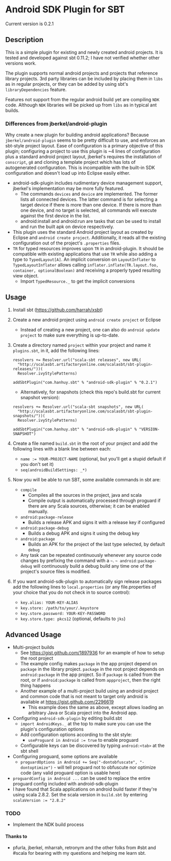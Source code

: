 # Android SDK Plugin for SBT #

Current version is 0.2.1

## Description ##

This is a simple plugin for existing and newly created android projects.
It is tested and developed against sbt 0.11.2; I have not verified whether
other versions work.

The plugin supports normal android projects and projects that reference
library projects. 3rd party libraries can be included by placing them in
`libs` as in regular projects, or they can be added by using sbt's
`libraryDependencies` feature.

Features not support from the regular android build yet are compiling `NDK`
code. Although `NDK` libraries will be picked up from `libs` as in typical
ant builds.

### Differences from jberkel/android-plugin ###

Why create a new plugin for building android applications?  Because
`jberkel/android-plugin` seems to be pretty difficult to use, and enforces
an sbt-style project layout. Ease of configuration is a primary objective
of this plugin; configuring a project to use this plugin is ~4 lines of
configuration plus a standard android project layout, jberkel's requires
the installation of `conscript`, `g8` and cloning a template project which
has lots of autogenerated configuration. This is incompatible with the
built-in SDK configuration and doesn't load up into Eclipse easily either.

* android-sdk-plugin includes rudimentary device management support,
  jberkel's implementation may be more fully featured.
  * The commands `devices` and `device` are implemented. The former lists
    all connected devices. The latter command is for selecting a target
    device if there is more than one device. If there is more than one
    device, and no target is selected, all commands will execute against the
    first device in the list.
  * android:install and android:run are tasks that can be used to install
    and run the built apk on device respectively.
* This plugin uses the standard Android project layout as created by
  Eclipse and `android create project`. Additionally, it reads all the
  existing configuration out of the project's `.properties` files.
* `TR` for typed resources improves upon `TR` in android-plugin. It should be
  compatible with existing applications that use `TR` while also adding a
  type to `TypedLayout[A]`. An implicit conversion on `LayoutInflater` to
  `TypedLayoutInflater` allows calling
  `inflater.inflate(TR.layout.foo, container, optionalBoolean)` and receiving
  a properly typed resulting view object.
  * Import `TypedResource._` to get the implicit conversions

## Usage ##

1. Install sbt (https://github.com/harrah/xsbt)
2. Create a new android project using `android create project` or Eclipse
   * Instead of creating a new project, one can also do
     `android update project` to make sure everything is up-to-date.
3. Create a directory named `project` within your project and name it
   `plugins.sbt`, in it, add the following lines:

    ```
    resolvers += Resolver.url("scala-sbt releases", new URL(
      "http://scalasbt.artifactoryonline.com/scalasbt/sbt-plugin-releases/"))(
      Resolver.ivyStylePatterns)

    addSbtPlugin("com.hanhuy.sbt" % "android-sdk-plugin" % "0.2.1")
    ```

   * Alternatively, for snapshots (check this repo's build.sbt for current
     snapshot version):

    ```
    resolvers += Resolver.url("scala-sbt snapshots", new URL(
      "http://scalasbt.artifactoryonline.com/scalasbt/sbt-plugin-snapshots/"))(
      Resolver.ivyStylePatterns)

    addSbtPlugin("com.hanhuy.sbt" % "android-sdk-plugin" % "VERSION-SNAPSHOT")
    ```

4. Create a file named `build.sbt` in the root of your project and add the
   following lines with a blank line between each:
   * `name := YOUR-PROJECT-NAME` (optional, but you'll get a stupid default
     if you don't set it)
   * `seq(androidBuildSettings: _*)`
5. Now you will be able to run SBT, some available commands in sbt are:
   * `compile`
     * Compiles all the sources in the project, java and scala
     * Compile output is automatically processed through proguard if there
       are any Scala sources, otherwise; it can be enabled manually.
   * `android:package-release`
      * Builds a release APK and signs it with a release key if configured
   * `android:package-debug`
      * Builds a debug APK and signs it using the debug key
   * `android:package`
     * Builds an APK for the project of the last type selected, by default
       `debug`
   * Any task can be repeated continuously whenever any source code changes
     by prefixing the command with a `~`. `~ android:package-debug`
     will continuously build a debug build any time one of the project's
     source files is modified.
6. If you want android-sdk-plugin to automatically sign release packages
   add the following lines to `local.properties` (or any file.properties of
   your choice that you do not check in to source control):
   * `key.alias: YOUR-KEY-ALIAS`
   * `key.store: /path/to/your/.keystore`
   * `key.store.password: YOUR-KEY-PASSWORD`
   * `key.store.type: pkcs12` (optional, defaults to `jks`)

## Advanced Usage ##

* Multi-project builds
  * See https://gist.github.com/1897936 for an example of how to setup the
    root project
  * The example config makes `package` in the app project depend on `package`
    in the library project.  `package` in the root project depends on
    `android:package` in the app project. So if `package` is called from the
    root, or if `android:package` is called from `appproject`, then the
    right thing happens
  * Another example of a multi-project build using an android project and
    common code that is not meant to target only android is available at
    https://gist.github.com/2296619
    * This example does the same as above, except allows loading an arbitrary
      Java or Scala project into the Android app.
* Configuring `android-sdk-plugin` by editing build.sbt
  * `import AndroidKeys._` at the top to make sure you can use the plugin's
    configuration options
  * Add configuration options according to the sbt style:
    * `useProguard in Android := true` to enable proguard
  * Configurable keys can be discovered by typing `android:<tab>` at the
    sbt shell
* Configuring proguard, some options are available
  * `proguardOptions in Android += Seq("-dontobfuscate", "-dontoptimize")` -
    will tell proguard not to obfuscute nor optimize code (any valid proguard
    option is usable here)
 * `proguardConfig in Android ...` can be used to replace the entire
   proguard config included with android-sdk-plugin
* I have found that Scala applications on android build faster if they're
  using scala 2.8.2. Set the scala version in `build.sbt` by entering
  `scalaVersion := "2.8.2"`

### TODO ###

* Implement the NDK build process

#### Thanks to ####

* pfurla, jberkel, mharrah, retronym and the other folks from #sbt and #scala
  for bearing with my questions and helping me learn sbt.
